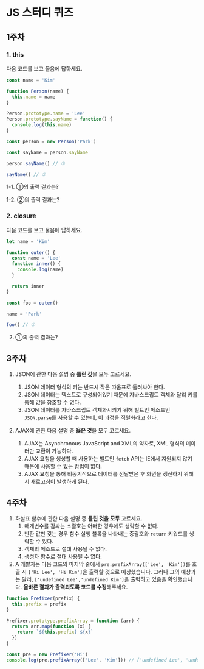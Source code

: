 # JS 스터디 퀴즈

## 1주차

### 1. this

다음 코드를 보고 물음에 답하세요.

```javascript
const name = 'Kim'

function Person(name) {
  this.name = name
}

Person.prototype.name = 'Lee'
Person.prototype.sayName = function() {
  console.log(this.name)
}

const person = new Person('Park')

const sayName = person.sayName

person.sayName() // ①

sayName() // ②
```

1-1. ①의 출력 결과는?

1-2. ②의 출력 결과는?

### 2. closure

다음 코드를 보고 물음에 답하세요.

```javascript
let name = 'Kim'

function outer() {
  const name = 'Lee'
  function inner() {
    console.log(name)
  }

  return inner
}

const foo = outer()

name = 'Park'

foo() // ①
```

2. ①의 출력 결과는?

## 3주차

1. JSON에 관한 다음 설명 중 **틀린 것**을 모두 고르세요.
   1. JSON 데이터 형식의 키는 반드시 작은 따옴표로 둘러싸야 한다.
   2. JSON 데이터는 텍스트로 구성되어있기 때문에 자바스크립트 객체와 달리 키를 통해 값을 참조할 수 없다.
   3. JSON 데이터를 자바스크립트 객체화시키기 위해 빌트인 메소드인 `JSON.parse`를 사용할 수 있는데, 이 과정을 직렬화라고 한다.

2. AJAX에 관한 다음 설명 중 **옳은 것**을 모두 고르세요.
   1. AJAX는 Asynchronous JavaScript and XML의 약자로, XML 형식의 데이터만 교환이 가능하다.
   2. AJAX 요청을 생성할 때 사용하는 빌트인 `fetch` API는 IE에서 지원되지 않기 때문에 사용할 수 있는 방법이 없다.
   3. AJAX 요청을 통해 비동기적으로 데이터를 전달받은 후 화면을 갱신하기 위해서 새로고침이 발생하게 된다.

## 4주차

1. 화살표 함수에 관한 다음 설명 중 **틀린 것을 모두** 고르세요.
   1) 매개변수를 감싸는 소괄호는 어떠한 경우에도 생략할 수 없다.
   2) 반환 값만 갖는 경우 함수 실행 블록을 나타내는 중괄호와 `return` 키워드를 생략할 수 있다.
   3) 객체의 메소드로 절대 사용될 수 없다.
   4) 생성자 함수로 절대 사용될 수 없다.
2. A 개발자는 다음 코드의 마지막 줄에서 `pre.prefixArray(['Lee', 'Kim'])`를 호출 시 `['Hi Lee', 'Hi Kim']`을 출력할 것으로 예상했습니다. 그러나 그의 예상과는 달리, `['undefined Lee','undefined Kim']`을 출력하고 있음을 확인했습니다. **올바른 결과가 출력되도록 코드를 수정**해주세요.

```javascript
function Prefixer(prefix) {
  this.prefix = prefix
}

Prefixer.prototype.prefixArray = function (arr) {
  return arr.map(function (x) {
    return `${this.prefix} ${x}`
  })
}

const pre = new Prefixer('Hi')
console.log(pre.prefixArray(['Lee', 'Kim'])) // ['undefined Lee', 'undefined Kim']
```
